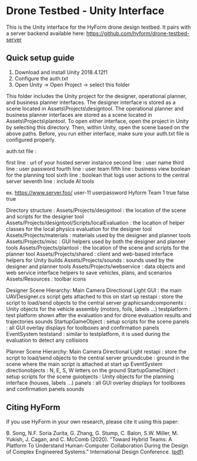 # Drone Testbed - Unity Interface
This is the Unity interface for the HyForm drone design testbed. It pairs with a server backend available here: https://github.com/hyform/drone-testbed-server

## Quick setup guide

1) Download and install Unity 2018.4.12f1
2) Configure the auth.txt 
3) Open Unity -> Open Project -> select this folder

This folder includes the Unity project for the designer, operational planner, and business 
planner interfaces. The designer interface is stored as a scene located in Assets\Projects\designtool. The 
operational planner and business planner interfaces are stored as a scene located in Assets\Projects\plantool. 
To open either interface, open the project in Unity by selecting this directory. Then, within Unity, open the 
scene based on the above paths. Before, you run either interface, make sure your auth.txt file 
is configured properly.

auth.txt file :

first line : url of your hosted server instance
second line : user name
third line : user password
fourth line : user team
fifth line : business view boolean for the planning tool
sixth line : boolean that logs user actions to the central server
seventh line : include AI tools

ex.
https://www.server.foo/
user-11
userpassword
Hyform Team 1
true
false
true

Directory structure :
Assets/Projects/designtool : the location of the scene and scripts for the designer tool
Assets/Projects/designtool/Scripts/localEvaluation : the location of helper classes for the local physics evaluation for the designer tool
Assets/Projects/materials : materials used by the designer and planner tools
Assets/Projects/misc : GUI helpers used by both the designer and planner tools
Assets/Projects/plantool : the location of the scene and scripts for the planner tool
Assets/Projects/shared : client and web-based interface helpers for Unity builds
Assets/Projects/sounds : sounds used by the designer and planner tools
Assets/Projects/webservice : data objects and web service interface helpers to save vehicles, plans, and scenarios 
Assets/Resources : toolbar icons

Designer Scene Hierarchy:
Main Camera
Directional Light
GUI : the main UAVDesigner.cs script gets attached to this on start up
restapi : store the script to load/send objects to the central server
graphicsandcomponents : Unity objects for the vehicle assembly (motors, foils, labels ...)
testplatform : test platform shown after the evaluation and for drone evaluation results and trajectories
sounds
StartupGameObject : setup scripts for the scene
panels : all GUI overlay displays for toolboxes and confirmation panels
EventSystem
teststand : similar to testplatform, it is used during the evaluation to detect any collisions

Planner Scene Hierarchy:
Main Camera
Directional Light
restapi : store the script to load/send objects to the central server
groundcube : ground in the scene where the main script is attached at start up
EventSystem
directionobjects : N, E, S, W letters on the ground
StartupGameObject : setup scripts for the scene
guiobjects : Unity objects for the planning interface (houses, labels ...)
panels : all GUI overlay displays for toolboxes and confirmation panels
sounds

## Citing HyForm
If you use HyForm in your own research, please cite it using this paper:

B. Song, N.F. Soria Zurita, G. Zhang, G. Stump, C. Balon, S.W. Miller, M. Yukish, J. Cagan, and C. McComb (2020). "Toward Hybrid Teams: A Platform To Understand Human-Computer Collaboration During the Design of Complex Engineered Systems." International Design Conference. [(pdf)](https://engrxiv.org/n7u95)
